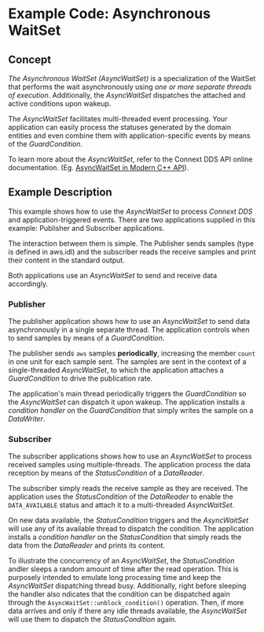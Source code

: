 # Example Code: Asynchronous WaitSet

## Concept

*The Asynchronous WaitSet (AsyncWaitSet)* is a specialization of the WaitSet
that performs the wait asynchronously using *one or more separate threads of
execution*. Additionally, the *AsyncWaitSet* dispatches the attached and active 
conditions upon wakeup. 

The *AsyncWaitSet* facilitates multi-threaded event processing. Your application
can easily process the statuses generated by the domain entities and even
combine them with application-specific events by means of the *GuardCondition*.

To learn more about the *AsyncWaitSet*, refer to the Connext DDS API 
online documentation. (Eg. [AsyncWaitSet in Modern C++ API]()).


## Example Description

This example shows how to use the *AsyncWaitSet* to process *Connext DDS* and
application-triggered events. There are two applications supplied in this
example: Publisher and Subscriber applications.

The interaction between them is simple. The Publisher sends samples (type is 
defined in aws.idl) and the subscriber reads the receive samples and print their 
content in the standard output.

Both applications use an *AsyncWaitSet* to send and receive data accordingly.

### Publisher

The publisher application shows how to use an *AsyncWaitSet* to send data 
asynchronously in a single separate thread. The application controls when to
send samples by means of a *GuardCondition*.

The publisher sends `aws` samples **periodically**, increasing the  member 
`count` in one unit for each sample sent. The samples are sent in the context of 
a single-threaded *AsyncWaitSet*, to which the application attaches a 
*GuardCondition* to drive the publication rate.

The application's main thread periodically triggers the *GuardCondition* so the 
*AsyncWaitSet* can dispatch it upon wakeup. The application installs a 
*condition handler* on the *GuardCondition* that simply writes the sample on a 
*DataWriter*.


### Subscriber

The subscriber applications shows how to use an *AsyncWaitSet* to process
received samples using multiple-threads. The application process the data
reception by means of the *StatusCondition* of a *DataReader*.

The subscriber simply reads the receive sample as they are received. The 
application uses the *StatusCondition* of the *DataReader* to enable the 
`DATA_AVAILABLE` status and attach it to a multi-threaded *AsyncWaitSet*.

On new data available, the *StatusCondition* triggers and the *AsyncWaitSet*
will use any of its available thread to dispatch the condition. The application 
installs a  *condition handler* on the *StatusCondition* that simply reads
the data from the *DataReader* and prints its content.

To illustrate the concurrency of an *AsyncWaitSet*, the *StatusCondition* 
andler sleeps a random amount of time after the read operation. This is 
purposely intended to emulate long processing time and keep the *AsyncWaitSet* 
dispatching thread busy. Additionally, right before sleeping the handler
also ndicates that the condition can be dispatched again through the 
`AsyncWaitSet::unblock_condition()` operation. Then, if more data arrives
and only if there any idle threads available, the *AsyncWaitSet* will use them 
to dispatch the *StatusCondition* again.



